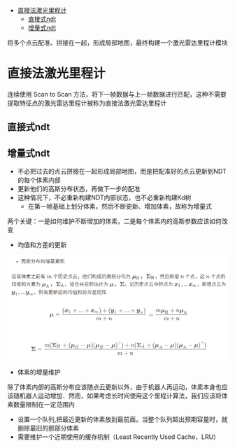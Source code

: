 - [直接法激光里程计](#直接法激光里程计)
  - [直接式ndt](#直接式ndt)
  - [增量式ndt](#增量式ndt)

将多个点云配准、拼接在一起，形成局部地图，最终构建一个激光雷达里程计模块

# 直接法激光里程计

连续使用 Scan to Scan 方法，将下一帧数据与上一帧数据进行匹配，这种不需要提取特征点的激光雷达里程计被称为直接法激光雷达里程计

## 直接式ndt

## 增量式ndt

- 不必把过去的点云拼接在一起形成局部地图，而是把配准好的点云更新到NDT的每个体素内部
- 更新他们的高斯分布状态，再做下一步的配准
- 这种情况下，不必重新构建NDT内部状态，也不必重新构建Kd树
  - 在第一帧基础上划分体素，然后不断更新、增加体素，故称为增量式

两个关键：一是如何维护不断增加的体素，二是每个体素内的高斯参数应该如何改变

- 均值和方差的更新

![](./img/直接NDT与增量NDT/img1.png)

- 体素的增量维护

除了体素内部的高斯分布应该随点云更新以外，由于机器人再运动，体素本身也应该随机器人运动增加．然而，如果考虑长时间使用这个里程计算法，我们应该将体素数量限制在一定范围内

- 设置一个队列,把最近更新的体素放到最前面。当整个队列超出预期容量时，就删除最旧的那部分体素
- 需要维护一个近期使用的缓存机制（Least Recently Used Cache，LRU）
